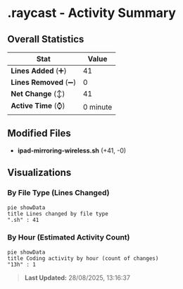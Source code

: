 # .raycast - Activity Summary 

## Overall Statistics

| Stat                   | Value                                                             |
| ---------------------- | ----------------------------------------------------------------- |
| **Lines Added** (➕)   | 41                                          |
| **Lines Removed** (➖) | 0                                        |
| **Net Change** (↕)    | 41                |
| **Active Time** (⌚)   | 0 minute |


## Modified Files
- **ipad-mirroring-wireless.sh** (+41, -0)

## Visualizations

### By File Type (Lines Changed)

```mermaid
pie showData
title Lines changed by file type
".sh" : 41
```

### By Hour (Estimated Activity Count)

```mermaid
pie showData
title Coding activity by hour (count of changes)
"13h" : 1
```


> **Last Updated:** 28/08/2025, 13:16:37